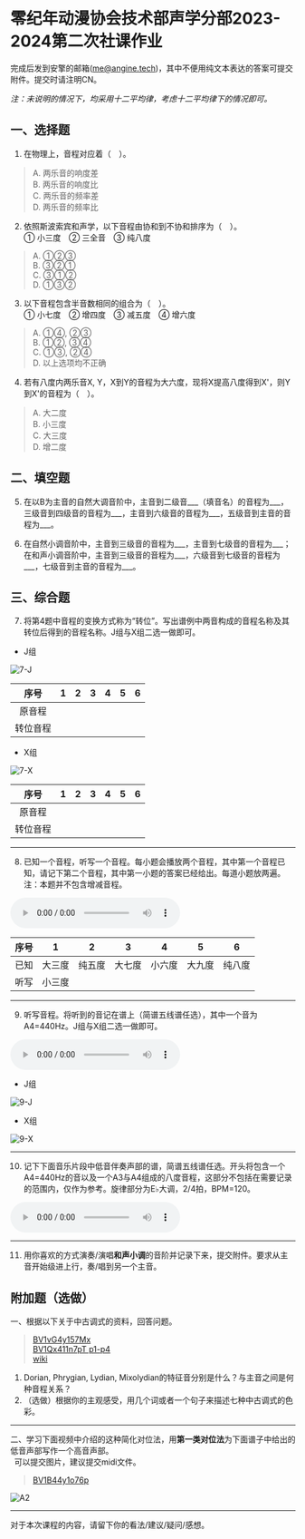 # 零纪年动漫协会技术部声学分部2023-2024第二次社课作业

完成后发到安擎的邮箱(me@angine.tech)，其中不便用纯文本表达的答案可提交附件。提交时请注明CN。

*注：未说明的情况下，均采用十二平均律，考虑十二平均律下的情况即可。*

## 一、选择题

1. 在物理上，音程对应着（&emsp;）。
> A. 两乐音的响度差   
> B. 两乐音的响度比   
> C. 两乐音的频率差   
> D. 两乐音的频率比   

2. 依照斯波索宾和声学，以下音程由协和到不协和排序为（&emsp;）。   
① 小三度&emsp;② 三全音&emsp;③ 纯八度
> A. ①②③   
> B. ③②①   
> C. ③①②   
> D. ①③②   

3. 以下音程包含半音数相同的组合为（&emsp;）。   
① 小七度&emsp;② 增四度&emsp;③ 减五度&emsp;④ 增六度
> A. ①④, ②③   
> B. ①②, ③④   
> C. ①③, ②④   
> D. 以上选项均不正确   

4. 若有八度内两乐音X, Y，X到Y的音程为大六度，现将X提高八度得到X'，则Y到X'的音程为（&emsp;）。
> A. 大二度   
> B. 小三度   
> C. 大三度   
> D. 增二度   

## 二、填空题

5. 在以B为主音的自然大调音阶中，主音到二级音___（填音名）的音程为___，三级音到四级音的音程为___，主音到六级音的音程为___，五级音到主音的音程为___。

6. 在自然小调音阶中，主音到三级音的音程为___，主音到七级音的音程为___；在和声小调音阶中，主音到三级音的音程为___，六级音到七级音的音程为___，七级音到主音的音程为___。

## 三、综合题

7. 将第4题中音程的变换方式称为“转位”。写出谱例中两音构成的音程名称及其转位后得到的音程名称。J组与X组二选一做即可。

- J组

![7-J](./Shukudai2_files/7-J.png)

| 序号 | 1 | 2 | 3 | 4 | 5 | 6 |
| :---: | --- | --- | --- | --- | --- | --- |
| 原音程 | | | | | | |
| 转位音程 | | | | | | |

- X组

![7-X](./Shukudai2_files/7-X.png)

| 序号 | 1 | 2 | 3 | 4 | 5 | 6 |
| :---: | --- | --- | --- | --- | --- | --- |
| 原音程 | | | | | | |
| 转位音程 | | | | | | |

---

8. 已知一个音程，听写一个音程。每小题会播放两个音程，其中第一个音程已知，请记下第二个音程，其中第一小题的答案已经给出。每道小题放两遍。   
注：本题并不包含增减音程。

<audio id="audio" controls="">
    <source src="./Shukudai2_files/8.mp3" type="audio/mpeg">
</audio>

| 序号 | 1 | 2 | 3 | 4 | 5 | 6 |
| --- | --- | --- | --- | --- | --- | --- |
| 已知 | 大三度 | 纯五度 | 大七度 | 小六度 | 大九度 | 纯八度 |
| 听写 | 小三度 | | | | | |

---

9. 听写音程。将听到的音记在谱上（简谱五线谱任选），其中一个音为A4=440Hz。J组与X组二选一做即可。

<audio id="audio" controls="">
    <source src="./Shukudai2_files/9.mp3" type="audio/mpeg">
</audio>

- J组

![9-J](./Shukudai2_files/9-J.png)

- X组

![9-X](./Shukudai2_files/9-X.png)

---

10. 记下下面音乐片段中低音伴奏声部的谱，简谱五线谱任选。开头将包含一个A4=440Hz的音以及一个A3与A4组成的八度音程，这部分不包括在需要记录的范围内，仅作为参考。旋律部分为E♭大调，2/4拍，BPM=120。

<audio id="audio" controls="">
    <source src="./Shukudai2_files/10.mp3" type="audio/mpeg">
</audio>

---

11. 用你喜欢的方式演奏/演唱**和声小调**的音阶并记录下来，提交附件。要求从主音开始级进上行，奏/唱到另一个主音。

## 附加题（选做）

一、根据以下关于中古调式的资料，回答问题。   
> [BV1vG4y157Mx](https://www.bilibili.com/video/BV1vG4y157Mx)   
> [BV1Qx411n7pT p1-p4](https://www.bilibili.com/video/BV1Qx411n7pT)    
> [wiki](./Shukudai2_files/教会调式%20-%20维基百科，自由的百科全书.htm)

1. Dorian, Phrygian, Lydian, Mixolydian的特征音分别是什么？与主音之间是何种音程关系？
2. （选做）根据你的主观感受，用几个词或者一个句子来描述七种中古调式的色彩。

---

二、学习下面视频中介绍的这种简化对位法，用**第一类对位法**为下面谱子中给出的低音声部写作一个高音声部。    
&ensp;可以提交图片，建议提交midi文件。
> [BV1B44y1o76p](https://www.bilibili.com/video/BV1B44y1o76p)

![A2](./Shukudai2_files/A2.png)

---

对于本次课程的内容，请留下你的看法/建议/疑问/感想。
